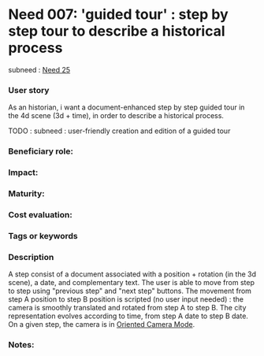 
# Need 007: 'guided tour' : step by step tour to describe a historical process

subneed : [Need 25](Need025.md)

### User story
As an historian, i want a document-enhanced step by step guided tour in the 4d scene (3d + time), in order to describe a historical process. 

TODO :
subneed : user-friendly creation and edition of a guided tour
          
### Beneficiary role: 

### Impact: 

### Maturity:

### Cost evaluation:

### Tags or keywords

### Description

A step consist of a document associated with a position + rotation (in the 3d scene), a date, and complementary text. The user is able to move from step to step using "previous step" and "next step" buttons. The movement from step A position to step B position is scripted (no user input needed) : the camera is smoothly translated and rotated from step A to step B. The city representation evolves according to time, from step A date to step B date. On a given step, the camera is in [Oriented Camera Mode](Definitions.md#oriented-camera-mode).


### Notes:

